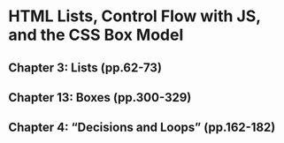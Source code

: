# HTML Lists, Control Flow with JS, and the CSS Box Model

## Chapter 3: Lists (pp.62-73)

## Chapter 13: Boxes (pp.300-329)

## Chapter 4: “Decisions and Loops” (pp.162-182)